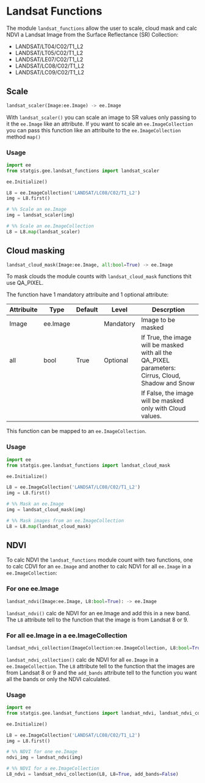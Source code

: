 # Landsat Functions

The module `landsat_functions` allow the user to scale, cloud mask and calc NDVI a Landsat Image from the Surface Reflectance (SR) Collection:

- LANDSAT/LT04/C02/T1_L2
- LANDSAT/LT05/C02/T1_L2
- LANDSAT/LE07/C02/T1_L2
- LANDSAT/LC08/C02/T1_L2
- LANDSAT/LC09/C02/T1_L2

## Scale

```python
landsat_scaler(Image:ee.Image) -> ee.Image
```

With `landsat_scaler()` you can scale an image to SR values only passing to it the `ee.Image` like an attribute. If you want to scale an  `ee.ImageCollection` you can pass this function like an attribuite to the `ee.ImageCollection` method `map()`

### Usage

```python
import ee
from statgis.gee.landsat_functions import landsat_scaler

ee.Initialize()

L8 = ee.ImageCollection('LANDSAT/LC08/C02/T1_L2')
img = L8.first()

# %% Scale an ee.Image
img = landsat_scaler(img)

# %% Scale an ee.ImageCollection
L8 = L8.map(landsat_scaler)
```

## Cloud masking

```python
landsat_cloud_mask(Image:ee.Image, all:bool=True) -> ee.Image
```

To mask clouds the module counts with `landsat_cloud_mask` functions thit use QA_PIXEL.

The function have 1 mandatory attribuite and 1 optional attribute:

| Attribuite | Type | Default | Level | Descrption |
|---|---|---|---|---|
| Image | ee.Image |  | Mandatory | Image to be masked |
| all | bool | True | Optional | If True, the image will be masked with all the QA_PIXEL parameters: Cirrus, Cloud, Shadow and Snow |
|  |  |  |  | If False, the image will be masked only with Cloud values. |

This function can be mapped to an `ee.ImageCollection`.

### Usage

```python
import ee
from statgis.gee.landsat_functions import landsat_cloud_mask

ee.Initialize()

L8 = ee.ImageCollection('LANDSAT/LC08/C02/T1_L2')
img = L8.first()

# %% Mask an ee.Image
img = landsat_cloud_mask(img)

# %% Mask images from an ee.ImageCollection
L8 = L8.map(landsat_cloud_mask)
```

## NDVI

To calc NDVI the `landsat_functions` module count with two functions, one to calc CDVI for an `ee.Image` and another to calc NDVI for all `ee.Image` in a `ee.ImageCollection`:

### For one ee.Image

```python
landsat_ndvi(Image:ee.Image, L8:bool=True): -> ee.Image
```

`landsat_ndvi()` calc de NDVI for an ee.Image and add this in a new band. The `L8` attribute tell to the function that the image is from Landsat 8 or 9.

### For all ee.Image in a ee.ImageCollection

```python
landsat_ndvi_collection(ImageCollection:ee.ImageCollection, L8:bool=True, add_bands:bool=False): -> ee.ImageCollection
```

`landsat_ndvi_collection()` calc de NDVI for all `ee.Image` in a `ee.ImageCollection`. The `L8` attribute tell to the function that the images are from Landsat 8 or 9 and the `add_bands` attribute tell to the function you want all the bands or only the NDVI calculated.

### Usage

```python
import ee
from statgis.gee.landsat_functions import landsat_ndvi, landsat_ndvi_collection

ee.Initialize()

L8 = ee.ImageCollection('LANDSAT/LC08/C02/T1_L2')
img = L8.first()

# %% NDVI for one ee.Image
ndvi_img = landsat_ndvi(img)

# %% NDVI for a ee.ImageCollection
L8_ndvi = landsat_ndvi_collection(L8, L8=True, add_bands=False)
```